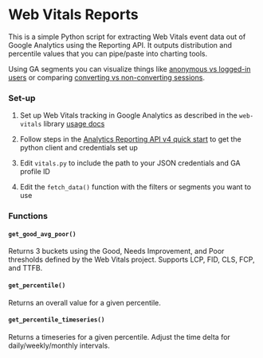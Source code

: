 # Web Vitals Reports
This is a simple Python script for extracting Web Vitals event data out of Google Analytics using the Reporting API. It outputs distribution and percentile values that you can pipe/paste into charting tools.

Using GA segments you can visualize things like [anonymous vs logged-in users](https://twitter.com/robflaherty/status/1273730608410353665) or comparing [converting vs non-converting sessions](https://twitter.com/robflaherty/status/1275449153288458241).

### Set-up
1. Set up Web Vitals tracking in Google Analytics as described in the `web-vitals` library [usage docs](https://github.com/GoogleChrome/web-vitals/#send-the-results-to-google-analytics)

2. Follow steps in the [Analytics Reporting API v4 quick start](https://developers.google.com/analytics/devguides/reporting/core/v4/quickstart/service-py) to get the python client and credentials set up

3. Edit `vitals.py` to include the path to your JSON credentials and GA profile ID

4. Edit the `fetch_data()` function with the filters or segments you want to use

### Functions

#### `get_good_avg_poor()`
Returns 3 buckets using the Good, Needs Improvement, and Poor thresholds defined by the Web Vitals project. Supports LCP, FID, CLS, FCP, and TTFB.

#### `get_percentile()`
Returns an overall value for a given percentile.

#### `get_percentile_timeseries()`
Returns a timeseries for a given percentile. Adjust the time delta for daily/weekly/monthly intervals.
